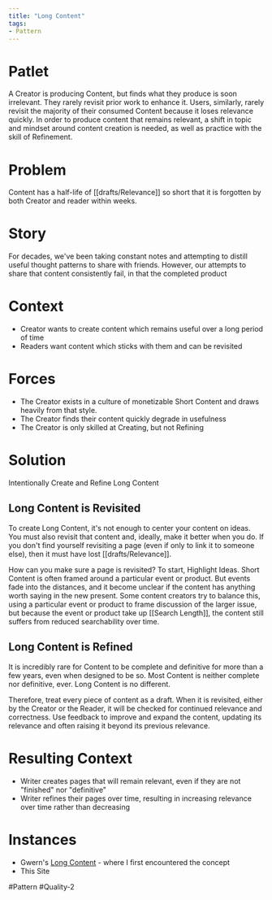 ```yaml
---
title: "Long Content"
tags:
- Pattern
---
```

# Patlet

A Creator is producing Content, but finds what they produce is soon irrelevant. They rarely revisit prior work to enhance it.  Users, similarly, rarely revisit the majority of their consumed Content because it loses relevance quickly. In order to produce content that remains relevant, a shift in topic and mindset around content creation is needed, as well as practice with the skill of Refinement.

# Problem

Content has a half-life of [[drafts/Relevance]] so short that it is forgotten by both Creator and reader within weeks.

# Story

For decades, we've been taking constant notes and attempting to distill useful thought patterns to share with friends.  However, our attempts to share that content consistently fail, in that the completed product

# Context

- Creator wants to create content which remains useful over a long period of time
- Readers want content which sticks with them and can be revisited

# Forces

- The Creator exists in a culture of monetizable Short Content and draws heavily from that style.
- The Creator finds their content quickly degrade in usefulness
- The Creator is only skilled at Creating, but not Refining

# Solution

Intentionally Create and Refine Long Content

## Long Content is Revisited

To create Long Content, it's not enough to center your content on ideas.  You must also revisit that content and, ideally, make it better when you do.  If you don't find yourself revisiting a page (even if only to link it to someone else), then it must have lost [[drafts/Relevance]].

How can you make sure a page is revisited?  To start, Highlight Ideas. Short Content is often framed around a particular event or product.  But events fade into the distances, and it become unclear if the content has anything worth saying in the new present.  Some content creators try to balance this, using a particular event or product to frame discussion of the larger issue, but because the event or product take up [[Search Length]], the content still suffers from reduced searchability over time.

## Long Content is Refined

It is incredibly rare for Content to be complete and definitive for more than a few years, even when designed to be so.  Most Content is neither complete nor definitive, ever.  Long Content is no different.

Therefore, treat every piece of content as a draft.  When it is revisited, either by the Creator or the Reader, it will be checked for continued relevance and correctness.  Use feedback to improve and expand the content, updating its relevance and often raising it beyond its previous relevance.

# Resulting Context

- Writer creates pages that will remain relevant, even if they are not "finished" nor "definitive"
- Writer refines their pages over time, resulting in increasing relevance over time rather than decreasing

# Instances

- Gwern's [Long Content](https://gwern.net/about#long-content)  - where I first encountered the concept
- This Site

#Pattern #Quality-2
